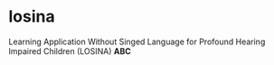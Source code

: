 # losina
Learning Application Without Singed Language for Profound Hearing Impaired Children (LOSINA)
<b>ABC</b>
